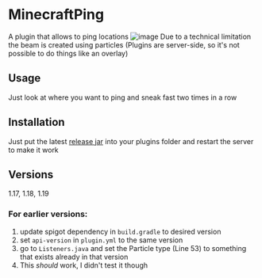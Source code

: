 # MinecraftPing
A plugin that allows to ping locations
![image](https://user-images.githubusercontent.com/22856090/177138528-c5cfd653-324d-4026-af34-467527c732d6.png)
Due to a technical limitation the beam is created using particles (Plugins are server-side, so it's not possible to do
things like an overlay)

## Usage
Just look at where you want to ping and sneak fast two times in a row

## Installation
Just put the latest [release jar](https://github.com/Huber1/MinecraftPing/releases) into your plugins folder
and restart the server to make it work

## Versions
1.17, 1.18, 1.19

### For earlier versions:
1. update spigot dependency in `build.gradle` to desired version
2. set `api-version` in ``plugin.yml`` to the same version
3. go to `Listeners.java` and set the Particle type (Line 53) to something that exists already in that version
4. This _should_ work, I didn't test it though